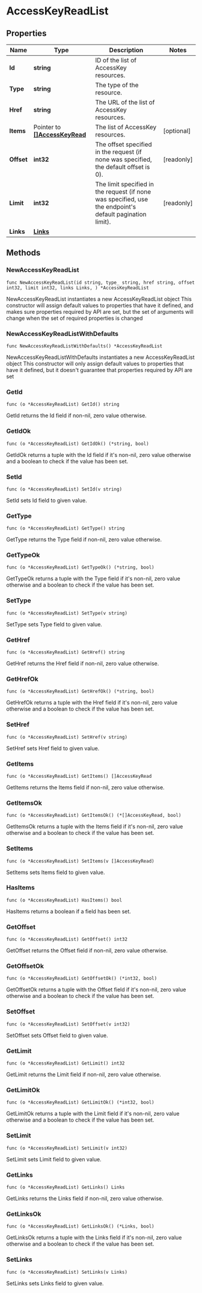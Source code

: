 # AccessKeyReadList

## Properties

|Name | Type | Description | Notes|
|------------ | ------------- | ------------- | -------------|
|**Id** | **string** | ID of the list of AccessKey resources. | |
|**Type** | **string** | The type of the resource. | |
|**Href** | **string** | The URL of the list of AccessKey resources. | |
|**Items** | Pointer to [**[]AccessKeyRead**](AccessKeyRead.md) | The list of AccessKey resources. | [optional] |
|**Offset** | **int32** | The offset specified in the request (if none was specified, the default offset is 0).  | [readonly] |
|**Limit** | **int32** | The limit specified in the request (if none was specified, use the endpoint&#39;s default pagination limit).  | [readonly] |
|**Links** | [**Links**](Links.md) |  | |

## Methods

### NewAccessKeyReadList

`func NewAccessKeyReadList(id string, type_ string, href string, offset int32, limit int32, links Links, ) *AccessKeyReadList`

NewAccessKeyReadList instantiates a new AccessKeyReadList object
This constructor will assign default values to properties that have it defined,
and makes sure properties required by API are set, but the set of arguments
will change when the set of required properties is changed

### NewAccessKeyReadListWithDefaults

`func NewAccessKeyReadListWithDefaults() *AccessKeyReadList`

NewAccessKeyReadListWithDefaults instantiates a new AccessKeyReadList object
This constructor will only assign default values to properties that have it defined,
but it doesn't guarantee that properties required by API are set

### GetId

`func (o *AccessKeyReadList) GetId() string`

GetId returns the Id field if non-nil, zero value otherwise.

### GetIdOk

`func (o *AccessKeyReadList) GetIdOk() (*string, bool)`

GetIdOk returns a tuple with the Id field if it's non-nil, zero value otherwise
and a boolean to check if the value has been set.

### SetId

`func (o *AccessKeyReadList) SetId(v string)`

SetId sets Id field to given value.


### GetType

`func (o *AccessKeyReadList) GetType() string`

GetType returns the Type field if non-nil, zero value otherwise.

### GetTypeOk

`func (o *AccessKeyReadList) GetTypeOk() (*string, bool)`

GetTypeOk returns a tuple with the Type field if it's non-nil, zero value otherwise
and a boolean to check if the value has been set.

### SetType

`func (o *AccessKeyReadList) SetType(v string)`

SetType sets Type field to given value.


### GetHref

`func (o *AccessKeyReadList) GetHref() string`

GetHref returns the Href field if non-nil, zero value otherwise.

### GetHrefOk

`func (o *AccessKeyReadList) GetHrefOk() (*string, bool)`

GetHrefOk returns a tuple with the Href field if it's non-nil, zero value otherwise
and a boolean to check if the value has been set.

### SetHref

`func (o *AccessKeyReadList) SetHref(v string)`

SetHref sets Href field to given value.


### GetItems

`func (o *AccessKeyReadList) GetItems() []AccessKeyRead`

GetItems returns the Items field if non-nil, zero value otherwise.

### GetItemsOk

`func (o *AccessKeyReadList) GetItemsOk() (*[]AccessKeyRead, bool)`

GetItemsOk returns a tuple with the Items field if it's non-nil, zero value otherwise
and a boolean to check if the value has been set.

### SetItems

`func (o *AccessKeyReadList) SetItems(v []AccessKeyRead)`

SetItems sets Items field to given value.

### HasItems

`func (o *AccessKeyReadList) HasItems() bool`

HasItems returns a boolean if a field has been set.

### GetOffset

`func (o *AccessKeyReadList) GetOffset() int32`

GetOffset returns the Offset field if non-nil, zero value otherwise.

### GetOffsetOk

`func (o *AccessKeyReadList) GetOffsetOk() (*int32, bool)`

GetOffsetOk returns a tuple with the Offset field if it's non-nil, zero value otherwise
and a boolean to check if the value has been set.

### SetOffset

`func (o *AccessKeyReadList) SetOffset(v int32)`

SetOffset sets Offset field to given value.


### GetLimit

`func (o *AccessKeyReadList) GetLimit() int32`

GetLimit returns the Limit field if non-nil, zero value otherwise.

### GetLimitOk

`func (o *AccessKeyReadList) GetLimitOk() (*int32, bool)`

GetLimitOk returns a tuple with the Limit field if it's non-nil, zero value otherwise
and a boolean to check if the value has been set.

### SetLimit

`func (o *AccessKeyReadList) SetLimit(v int32)`

SetLimit sets Limit field to given value.


### GetLinks

`func (o *AccessKeyReadList) GetLinks() Links`

GetLinks returns the Links field if non-nil, zero value otherwise.

### GetLinksOk

`func (o *AccessKeyReadList) GetLinksOk() (*Links, bool)`

GetLinksOk returns a tuple with the Links field if it's non-nil, zero value otherwise
and a boolean to check if the value has been set.

### SetLinks

`func (o *AccessKeyReadList) SetLinks(v Links)`

SetLinks sets Links field to given value.



